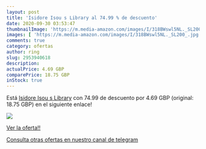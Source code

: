 ```yaml
---
layout: post
title: 'Isidore Isou s Library al 74.99 % de descuento'
date: 2020-09-30 03:53:47
thumbnailImage: 'https://m.media-amazon.com/images/I/318BWswl5NL._SL200_.jpg'
images: [ 'https://m.media-amazon.com/images/I/318BWswl5NL._SL200_.jpg' ]
comments: true
category: ofertas
author: ring
slug: 2953940618
description:
actualPrice: 4.69 GBP
comparePrice: 18.75 GBP
inStock: true
---
```


Está [Isidore Isou s Library](https://www.amazon.com/dp/2953940618/?tag=redken08-20) con 74.99 de descuento por 4.69 GBP (original: 18.75 GBP) en el siguiente enlace!

[![](https://m.media-amazon.com/images/I/318BWswl5NL._SL200_.jpg)](https://www.amazon.com/dp/2953940618/?tag=redken08-20)

[Ver la oferta!!](https://www.amazon.com/dp/2953940618/?tag=redken08-20)

[Consulta otras ofertas en nuestro canal de telegram](https://t.me/s/ofertas25)

